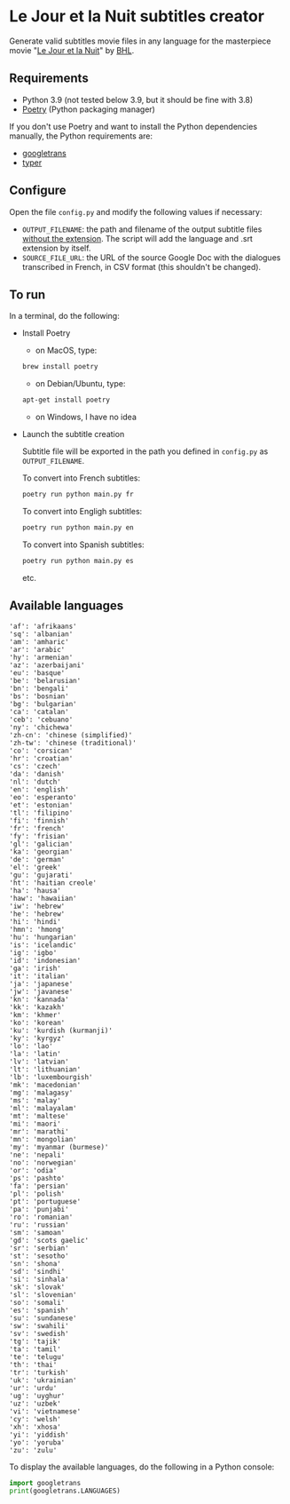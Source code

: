 # Le Jour et la Nuit subtitles creator

Generate valid subtitles movie files in any language for the masterpiece movie "[Le Jour et la Nuit](https://en.wikipedia.org/wiki/Day_and_Night_(1997_film))" by [BHL](https://en.wikipedia.org/wiki/Bernard-Henri_L%C3%A9vy).


## Requirements

- Python 3.9 (not tested below 3.9, but it should be fine with 3.8)
- [Poetry](https://python-poetry.org/) (Python packaging manager)

If you don't use Poetry and want to install the Python dependencies manually, the Python requirements are:
- [googletrans](https://pypi.org/project/googletrans/)
- [typer](https://pypi.org/project/typer/)


## Configure

Open the file `config.py` and modify the following values if necessary:
- `OUTPUT_FILENAME`: the path and filename of the output subtitle files <ins>without the extension</ins>. The script will add the language and .srt extension by itself.
- `SOURCE_FILE_URL`: the URL of the source Google Doc with the dialogues transcribed in French, in CSV format (this shouldn't be changed).


## To run

In a terminal, do the following:

- Install Poetry

    - on MacOS, type:
    ```sh
    brew install poetry
    ```
    - on Debian/Ubuntu, type:
    ```sh
    apt-get install poetry
    ```
    - on Windows, I have no idea


- Launch the subtitle creation

    Subtitle file will be exported in the path you defined in `config.py` as `OUTPUT_FILENAME`.

    To convert into French subtitles:
    ```sh
    poetry run python main.py fr
    ```

    To convert into Engligh subtitles:
    ```sh
    poetry run python main.py en
    ```

    To convert into Spanish subtitles:
    ```sh
    poetry run python main.py es
    ```

    etc.


## Available languages

```
'af': 'afrikaans'
'sq': 'albanian'
'am': 'amharic'
'ar': 'arabic'
'hy': 'armenian'
'az': 'azerbaijani'
'eu': 'basque'
'be': 'belarusian'
'bn': 'bengali'
'bs': 'bosnian'
'bg': 'bulgarian'
'ca': 'catalan'
'ceb': 'cebuano'
'ny': 'chichewa'
'zh-cn': 'chinese (simplified)'
'zh-tw': 'chinese (traditional)'
'co': 'corsican'
'hr': 'croatian'
'cs': 'czech'
'da': 'danish'
'nl': 'dutch'
'en': 'english'
'eo': 'esperanto'
'et': 'estonian'
'tl': 'filipino'
'fi': 'finnish'
'fr': 'french'
'fy': 'frisian'
'gl': 'galician'
'ka': 'georgian'
'de': 'german'
'el': 'greek'
'gu': 'gujarati'
'ht': 'haitian creole'
'ha': 'hausa'
'haw': 'hawaiian'
'iw': 'hebrew'
'he': 'hebrew'
'hi': 'hindi'
'hmn': 'hmong'
'hu': 'hungarian'
'is': 'icelandic'
'ig': 'igbo'
'id': 'indonesian'
'ga': 'irish'
'it': 'italian'
'ja': 'japanese'
'jw': 'javanese'
'kn': 'kannada'
'kk': 'kazakh'
'km': 'khmer'
'ko': 'korean'
'ku': 'kurdish (kurmanji)'
'ky': 'kyrgyz'
'lo': 'lao'
'la': 'latin'
'lv': 'latvian'
'lt': 'lithuanian'
'lb': 'luxembourgish'
'mk': 'macedonian'
'mg': 'malagasy'
'ms': 'malay'
'ml': 'malayalam'
'mt': 'maltese'
'mi': 'maori'
'mr': 'marathi'
'mn': 'mongolian'
'my': 'myanmar (burmese)'
'ne': 'nepali'
'no': 'norwegian'
'or': 'odia'
'ps': 'pashto'
'fa': 'persian'
'pl': 'polish'
'pt': 'portuguese'
'pa': 'punjabi'
'ro': 'romanian'
'ru': 'russian'
'sm': 'samoan'
'gd': 'scots gaelic'
'sr': 'serbian'
'st': 'sesotho'
'sn': 'shona'
'sd': 'sindhi'
'si': 'sinhala'
'sk': 'slovak'
'sl': 'slovenian'
'so': 'somali'
'es': 'spanish'
'su': 'sundanese'
'sw': 'swahili'
'sv': 'swedish'
'tg': 'tajik'
'ta': 'tamil'
'te': 'telugu'
'th': 'thai'
'tr': 'turkish'
'uk': 'ukrainian'
'ur': 'urdu'
'ug': 'uyghur'
'uz': 'uzbek'
'vi': 'vietnamese'
'cy': 'welsh'
'xh': 'xhosa'
'yi': 'yiddish'
'yo': 'yoruba'
'zu': 'zulu'
```

To display the available languages, do the following in a Python console:
```python
import googletrans
print(googletrans.LANGUAGES)
```
